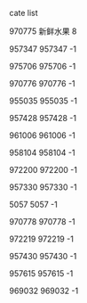 cate list

970775 新鲜水果 8

957347 957347 -1

975706 975706 -1

970776 970776 -1

955035 955035 -1

957428 957428 -1

961006 961006 -1

958104 958104 -1

972200 972200 -1

957330 957330 -1

5057 5057 -1

970778 970778 -1

972219 972219 -1

957430 957430 -1

957615 957615 -1

969032 969032 -1

